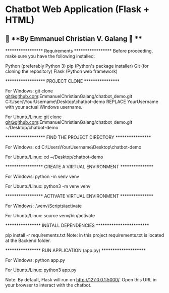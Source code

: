 # Chatbot Web Application (Flask + HTML)
## 📌 **By Emmanuel Christian V. Galang 📌 **

***************** Requirements ***************** 
Before proceeding, make sure you have the following installed:

Python (preferably Python 3)
pip (Python's package installer)
Git (for cloning the repository)
Flask (Python web framework)

****************** PROJECT CLONE ****************

For Windows:
git clone git@github.com:EmmanuelChristianGalang/chatbot_demo.git C:\Users\YourUsername\Desktop\chatbot-demo
REPLACE YourUsername with your actual Windows username.

For Ubuntu/Linux:
git clone git@github.com:EmmanuelChristianGalang/chatbot_demo.git ~/Desktop/chatbot-demo

****************** FIND THE PROJECT DIRECTORY ****************

For Windows: 
cd C:\Users\YourUsername\Desktop\chatbot-demo

For Ubuntu/Linux:
cd ~/Desktop/chatbot-demo

***************** CREATE A VIRTUAL ENVIRONMENT ***************

For Windows: 
python -m venv venv

For Ubuntu/Linux:
python3 -m venv venv

***************** ACTIVATE VIRTUAL ENVIRONMENT ***************

For Windows: 
.\venv\Scripts\activate

For Ubuntu/Linux:
source venv/bin/activate

**************** INSTALL DEPENDENCIES ************************

pip install -r requirements.txt 
Note: in this project requirements.txt is located at the Backend folder.

**************** RUN APPLICATION (app.py) ********************

For Windows:
python app.py

For Ubuntu/Linux:
python3 app.py

Note: By default, Flask will run on http://127.0.0.1:5000/. Open this URL in your browser to interact with the chatbot.






